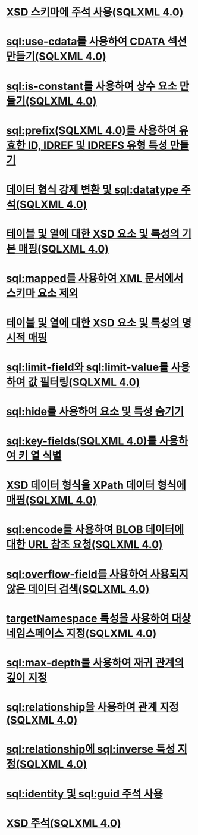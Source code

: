 # [XSD 스키마에 주석 사용(SQLXML 4.0)](using-annotations-in-xsd-schemas-sqlxml-4-0.md)

# [sql:use-cdata를 사용하여 CDATA 섹션 만들기(SQLXML 4.0)](creating-cdata-sections-using-sql-use-cdata-sqlxml-4-0.md)
# [sql:is-constant를 사용하여 상수 요소 만들기(SQLXML 4.0)](creating-constant-elements-using-sql-is-constant-sqlxml-4-0.md)
# [sql:prefix(SQLXML 4.0)를 사용하여 유효한 ID, IDREF 및 IDREFS 유형 특성 만들기](creating-valid-id-idref-and-idrefs-type-attributes-using-sql-prefix-sqlxml-4-0.md)
# [데이터 형식 강제 변환 및 sql:datatype 주석(SQLXML 4.0)](data-type-coercions-and-the-sql-datatype-annotation-sqlxml-4-0.md)
# [테이블 및 열에 대한 XSD 요소 및 특성의 기본 매핑(SQLXML 4.0)](default-mapping-of-xsd-elements-and-attributes-to-tables-and-columns-sqlxml-4-0.md)
# [sql:mapped를 사용하여 XML 문서에서 스키마 요소 제외](excluding-schema-elements-from-the-xml-document-using-sql-mapped.md)
# [테이블 및 열에 대한 XSD 요소 및 특성의 명시적 매핑](explicit-mapping-xsd-elements-and-attributes-to-tables-and-columns.md)
# [sql:limit-field와 sql:limit-value를 사용하여 값 필터링(SQLXML 4.0)](filtering-values-using-sql-limit-field-and-sql-limit-value-sqlxml-4-0.md)
# [sql:hide를 사용하여 요소 및 특성 숨기기](hiding-elements-and-attributes-by-using-sql-hide.md)
# [sql:key-fields(SQLXML 4.0)를 사용하여 키 열 식별](identifying-key-columns-using-sql-key-fields-sqlxml-4-0.md)
# [XSD 데이터 형식을 XPath 데이터 형식에 매핑(SQLXML 4.0)](mapping-xsd-data-types-to-xpath-data-types-sqlxml-4-0.md)
# [sql:encode를 사용하여 BLOB 데이터에 대한 URL 참조 요청(SQLXML 4.0)](requesting-url-references-to-blob-data-using-sql-encode-sqlxml-4-0.md)
# [sql:overflow-field를 사용하여 사용되지 않은 데이터 검색(SQLXML 4.0)](retrieving-unconsumed-data-using-the-sql-overflow-field-sqlxml-4-0.md)
# [targetNamespace 특성을 사용하여 대상 네임스페이스 지정(SQLXML 4.0)](specifying-a-target-namespace-using-the-targetnamespace-attribute-sqlxml-4-0.md)
# [sql:max-depth를 사용하여 재귀 관계의 깊이 지정](specifying-depth-in-recursive-relationships-by-using-sql-max-depth.md)
# [sql:relationship을 사용하여 관계 지정(SQLXML 4.0)](specifying-relationships-using-sql-relationship-sqlxml-4-0.md)
# [sql:relationship에 sql:inverse 특성 지정(SQLXML 4.0)](specifying-the-sql-inverse-attribute-on-sql-relationship-sqlxml-4-0.md)
# [sql:identity 및 sql:guid 주석 사용](using-the-sql-identity-and-sql-guid-annotations.md)
# [XSD 주석(SQLXML 4.0)](xsd-annotations-sqlxml-4-0.md)
